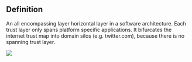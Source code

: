 ## Definition
An all encompassing layer horizontal layer in a software architecture. Each trust layer only spans platform specific applications. It bifurcates the internet trust map into domain silos (e.g. twitter.com), because there is no spanning trust layer.

![](https://github.com/WebOfTrust/keri/blob/main/images/spanning_layer.png)